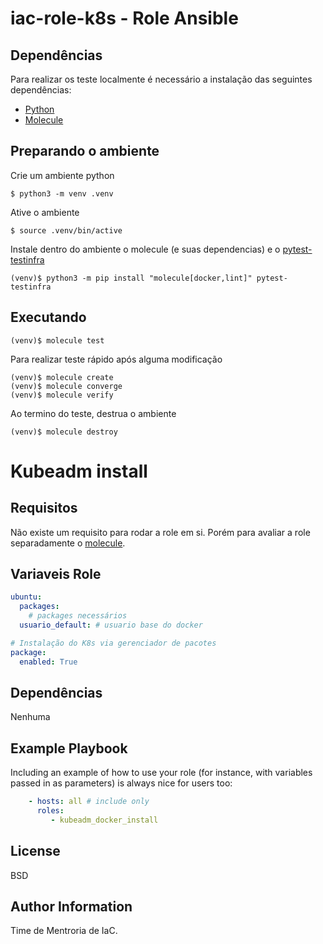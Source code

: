# iac-role-k8s - Role Ansible

## Dependências
Para realizar os teste localmente é necessário a instalação das seguintes dependências:

* [Python](https://www.python.org/downloads/)
* [Molecule](https://molecule.readthedocs.io/en/latest/installation.html)

## Preparando o ambiente

Crie um ambiente python

    $ python3 -m venv .venv

Ative o ambiente

    $ source .venv/bin/active

Instale dentro do ambiente o molecule (e suas dependencias) e o [pytest-testinfra](https://testinfra.readthedocs.io/en/latest/)

    (venv)$ python3 -m pip install "molecule[docker,lint]" pytest-testinfra

## Executando

    (venv)$ molecule test

Para realizar teste rápido após alguma modificação

    (venv)$ molecule create
    (venv)$ molecule converge
    (venv)$ molecule verify

Ao termino do teste, destrua o ambiente

    (venv)$ molecule destroy


Kubeadm install
=========

<!-- TODO - Configurar o "storage-driver": "overlay2" para docker -->

Requisitos
------------
Não existe um requisito para rodar a role em si. Porém para avaliar a role separadamente o [molecule](https://molecule.readthedocs.io/).

Variaveis Role
--------------
```yml
ubuntu:
  packages:
    # packages necessários 
  usuario_default: # usuario base do docker

# Instalação do K8s via gerenciador de pacotes
package:
  enabled: True
```
Dependências
------------

Nenhuma

Example Playbook
----------------

Including an example of how to use your role (for instance, with variables passed in as parameters) is always nice for users too:
```yml
    - hosts: all # include only 
      roles:
         - kubeadm_docker_install
```
License
-------

BSD

Author Information
------------------

Time de Mentroria de IaC.
